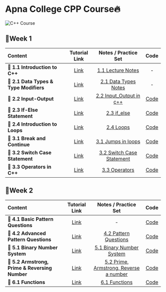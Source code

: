 # Apna College CPP Course🔥

<img src="https://github.com/kishanrajput23/Apna-College-CPP-Course/blob/main/C%2B%2B%20Course.jpg" alt="C++ Course">

## 📌Week 1

| Content  | Tutorial Link |  Notes / Practice Set  |  Code  |
| :------- | :-----------: | :-----: | :----: |
| **🔸 1.1 Introduction to C++**  | [Link](https://www.youtube.com/watch?v=z9bZufPHFLU&list=PLfqMhTWNBTe0b2nM6JHVCnAkhQRGiZMSJ&index=1)  |  [1.1 Lecture Notes](https://github.com/kishanrajput23/Apna-College-CPP-Course/blob/main/Week%201/1.1%20Introduction%20to%20C%2B%2B/1.1%20Lecture%20Notes.pdf)  |  -  |
| **🔸 2.1 Data Types & Type Modifiers**  | [Link](https://www.youtube.com/watch?v=cnT1oW5_ePM&list=PLfqMhTWNBTe0b2nM6JHVCnAkhQRGiZMSJ&index=3)  |  [2.1 Data Types Notes](https://github.com/kishanrajput23/Apna-College-CPP-Course/blob/main/Week%201/2.1%20Data%20Types%20%26%20Type%20Modifiers/2.1%20Data%20Types%20Notes.pdf)  |  -  |
| **🔸 2.2 Input-Output**  | [Link](https://www.youtube.com/watch?v=7dPdMtBX1d8&list=PLfqMhTWNBTe0b2nM6JHVCnAkhQRGiZMSJ&index=4)  |  [2.2 Input_Output in c++](https://github.com/kishanrajput23/Apna-College-CPP-Course/blob/main/Week%201/2.2%20Input-Output/2.2%20Input_Output%20in%20c%2B%2B.pdf)  |  [Code](https://github.com/kishanrajput23/Apna-College-CPP-Course/tree/main/Week%201/2.2%20Input-Output)  |
| **🔸 2.3 If-Else Statement**  | [Link](https://www.youtube.com/watch?v=cyB3HNlQyjY&list=PLfqMhTWNBTe0b2nM6JHVCnAkhQRGiZMSJ&index=5)  |  [2.3 if_else](https://github.com/kishanrajput23/Apna-College-CPP-Course/blob/main/Week%201/2.3%20If-Else%20Statement/2.3%20if_else.pdf)  |  [Code](https://github.com/kishanrajput23/Apna-College-CPP-Course/tree/main/Week%201/2.3%20If-Else%20Statement)  |
| **🔸 2.4 Introduction to Loops**  | [Link](https://www.youtube.com/watch?v=IlIn_D1RT7M&list=PLfqMhTWNBTe0b2nM6JHVCnAkhQRGiZMSJ&index=6)  |  [2.4 Loops](https://github.com/kishanrajput23/Apna-College-CPP-Course/blob/main/Week%201/2.4%20Introduction%20to%20Loops/2.4%20Loops.pdf)  |  [Code](https://github.com/kishanrajput23/Apna-College-CPP-Course/tree/main/Week%201/2.4%20Introduction%20to%20Loops)  |
| **🔸 3.1 Break and Continue**  | [Link](https://www.youtube.com/watch?v=Stf7KBiA1vs&list=PLfqMhTWNBTe0b2nM6JHVCnAkhQRGiZMSJ&index=7)  |  [3.1 Jumps in loops](https://github.com/kishanrajput23/Apna-College-CPP-Course/blob/main/Week%201/3.1%20Break%20and%20Continue/3.1%20Jumpsinloops.pdf)  |  [Code](https://github.com/kishanrajput23/Apna-College-CPP-Course/tree/main/Week%201/3.1%20Break%20and%20Continue)  |
| **🔸 3.2 Switch Case Statement**  | [Link](https://www.youtube.com/watch?v=G80-j_xnE_8&list=PLfqMhTWNBTe0b2nM6JHVCnAkhQRGiZMSJ&index=8)  |  [3.2 Switch Case Statement](https://github.com/kishanrajput23/Apna-College-CPP-Course/blob/main/Week%201/3.2%20Switch%20Case%20Statement/3.2%20Switch-Case%20statement.pdf)  |  [Code](https://github.com/kishanrajput23/Apna-College-CPP-Course/tree/main/Week%201/3.2%20Switch%20Case%20Statement)  |
| **🔸 3.3 Operators in C++**  | [Link](https://www.youtube.com/watch?v=JBgZxnAj4hg&list=PLfqMhTWNBTe0b2nM6JHVCnAkhQRGiZMSJ&index=9)  |  [3.3 Operators](https://github.com/kishanrajput23/Apna-College-CPP-Course/blob/main/Week%201/3.3%20Operators%20in%20C%2B%2B/3.3%20Operators.pdf)  |  [Code](https://github.com/kishanrajput23/Apna-College-CPP-Course/tree/main/Week%201/3.3%20Operators%20in%20C%2B%2B)  |


## 📌Week 2

| Content  | Tutorial Link |  Notes / Practice Set  |  Code  |
| :------- | :-----------: | :-----: | :----: |
| **🔸 4.1 Basic Pattern Questions**  | [Link](https://www.youtube.com/watch?v=LfgAOZ1kKMw&list=PLfqMhTWNBTe0b2nM6JHVCnAkhQRGiZMSJ&index=10)  |  -  |  [Code](https://github.com/kishanrajput23/Apna-College-CPP-Course/tree/main/week%202/4.1%20Basic%20Pattern%20Questions)  |
| **🔸 4.2 Advanced Pattern Questions**  | [Link](https://www.youtube.com/watch?v=k9OlCJFy5yo&list=PLfqMhTWNBTe0b2nM6JHVCnAkhQRGiZMSJ&index=11)  |  [4.2 Pattern Questions](https://github.com/kishanrajput23/Apna-College-CPP-Course/blob/main/week%202/4.2%20Advanced%20Pattern%20Questions/4%20Pattern%20Questions.pdf)  |  [Code](https://github.com/kishanrajput23/Apna-College-CPP-Course/tree/main/week%202/4.2%20Advanced%20Pattern%20Questions)  |
| **🔸 5.1 Binary Number System**  | [Link](https://www.youtube.com/watch?v=QIyugGzih4k&list=PLfqMhTWNBTe0b2nM6JHVCnAkhQRGiZMSJ&index=12)  |  [5.1 Binary Number System](https://github.com/kishanrajput23/Apna-College-CPP-Course/blob/main/week%202/5.1%20Binary%20Number%20System/5.1%20Binary%20Number%20System%20%26%20Question%20Practice.pdf)  |  [Code](https://github.com/kishanrajput23/Apna-College-CPP-Course/tree/main/week%202/5.1%20Binary%20Number%20System)  |
| **🔸 5.2 Armstrong, Prime & Reversing Number**  | [Link](https://www.youtube.com/watch?v=6TzUHrAXytM&list=PLfqMhTWNBTe0b2nM6JHVCnAkhQRGiZMSJ&index=13)  |  [5.2 Prime, Armstrong, Reverse a number](https://github.com/kishanrajput23/Apna-College-CPP-Course/blob/main/week%202/5.2%20Armstrong%2C%20Prime%20%26%20Reversing%20Number/5.2%20Prime%2C%20Armstrong%2C%20Reverse%20a%20number.pdf)  |  [Code](https://github.com/kishanrajput23/Apna-College-CPP-Course/tree/main/week%202/5.2%20Armstrong%2C%20Prime%20%26%20Reversing%20Number)  |
| **🔸 6.1 Functions**  | [Link](https://www.youtube.com/watch?v=83KtncYgHYQ&list=PLfqMhTWNBTe0b2nM6JHVCnAkhQRGiZMSJ&index=14)  |  [6.1 Functions](https://github.com/kishanrajput23/Apna-College-CPP-Course/blob/main/week%202/6.1%20Functions/6.1%20Functions.pdf)  |  [Code](https://github.com/kishanrajput23/Apna-College-CPP-Course/tree/main/week%202/6.1%20Functions)  |
